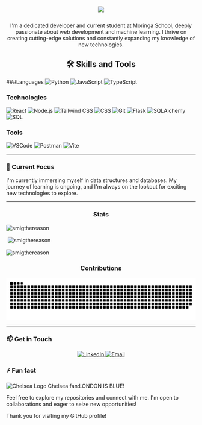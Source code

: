 <h1 align="center">
  <img src="https://readme-typing-svg.demolab.com?font=Poppins&weight=600&size=30&pause=1000&center=true&vCenter=true&width=435&lines=Hi+There+%F0%9F%91%8B;I'm+Victor+Maina!+%F0%9F%98%84"/>
</h1>

<p align="center">I'm a dedicated developer and current student at Moringa School, deeply passionate about web development and machine learning. I thrive on creating cutting-edge solutions and constantly expanding my knowledge of new technologies.
</p>

<h2 align="center">
  🛠️ Skills and Tools
</h2> 
  
###Languages
![Python](https://img.shields.io/badge/Python-3776AB?style=for-the-badge&logo=python&logoColor=white)
![JavaScript](https://img.shields.io/badge/JavaScript-F7DF1E?style=for-the-badge&logo=javascript&logoColor=black)
![TypeScript](https://img.shields.io/badge/TypeScript-3178C6?style=for-the-badge&logo=typescript&logoColor=white)

### Technologies
![React](https://img.shields.io/badge/React-61DAFB?style=for-the-badge&logo=react&logoColor=black)
![Node.js](https://img.shields.io/badge/Node.js-339933?style=for-the-badge&logo=node-dot-js&logoColor=white)
![Tailwind CSS](https://img.shields.io/badge/Tailwind_CSS-38B2AC?style=for-the-badge&logo=tailwind-css&logoColor=white)
![CSS](https://img.shields.io/badge/CSS-1572B6?style=for-the-badge&logo=css3&logoColor=white)
![Git](https://img.shields.io/badge/Git-F05032?style=for-the-badge&logo=git&logoColor=white)
![Flask](https://img.shields.io/badge/Flask-000000?style=for-the-badge&logo=flask&logoColor=white)
![SQLAlchemy](https://img.shields.io/badge/SQLAlchemy-1F1F1F?style=for-the-badge&logo=python&logoColor=white)
![SQL](https://img.shields.io/badge/SQL-003B57?style=for-the-badge&logo=sqlite&logoColor=white)

### Tools
![VSCode](https://img.shields.io/badge/VSCode-0078D4?style=for-the-badge&logo=visual-studio-code&logoColor=white)
![Postman](https://img.shields.io/badge/Postman-FF6C37?style=for-the-badge&logo=postman&logoColor=white)
![Vite](https://img.shields.io/badge/Vite-646CFF?style=for-the-badge&logo=vite&logoColor=white)


---

### 🌱 Current Focus
I'm currently immersing myself in data structures and databases. My journey of learning is ongoing, and I'm always on the lookout for exciting new technologies to explore.

---
<h3 align="center">Stats</h3>
<p><img align="center" src="https://github-readme-stats.vercel.app/api/top-langs?username=smigthereason&show_icons=true&locale=en&count_private=true&layout=compact&theme=react&border_radius=10&size_weight=0.5&count_weight=0.5" alt="smigthereason" /></p>

<p>&nbsp;<img align="center" src="https://github-readme-stats.vercel.app/api?username=smigthereason&locale=en&count_private=true&show_icons=true&theme=react&rank_icon=github&border_radius=10" alt="smigthereason" /></p>

<p><img align="center" src="https://github-readme-streak-stats.herokuapp.com/?user=smigthereason&count_private=true&theme=react&border_radius=10"" alt="smigthereason" /></p>

<h3 align="center">Contributions</h3>
<picture>
  <source
    media="(prefers-color-scheme: dark)"
    srcset="https://github.com/smigthereason/smigthereason/blob/output/github-contribution-grid-snake-dark.svg"
  />
  <source
    media="(prefers-color-scheme: light)"
    srcset="https://github.com/smigthereason/smigthereason/blob/output/github-contribution-grid-snake.svg"
  />
  <img
    alt="github contribution grid snake animation"
    src="https://raw.githubusercontent.com/platane/snk/output/github-contribution-grid-snake.svg"
  />
</picture>

---
### 📫 Get in Touch
<div align="center">
  <a href="https://www.linkedin.com/in/victor-maina-smg/">
    <img src="https://img.shields.io/badge/LinkedIn-Victor%20Maina-blue?style=for-the-badge&logo=linkedin&logoColor=white" alt="LinkedIn">
  </a>
  <a href="mailto:victor.dmaina@gmail.com">
    <img src="https://img.shields.io/badge/Email-victor.dmaina%40gmail.com-red?style=for-the-badge&logo=gmail&logoColor=white" alt="Email">
  </a>
</div>


### ⚡ Fun fact
<img src="https://i.pinimg.com/736x/ea/83/eb/ea83eb30328cdd78d85195ca3eda8b07.jpg" alt="Chelsea Logo" width="40" height="40"/> Chelsea fan:LONDON IS BLUE!


Feel free to explore my repositories and connect with me. I'm open to collaborations and eager to seize new opportunities!

Thank you for visiting my GitHub profile!


